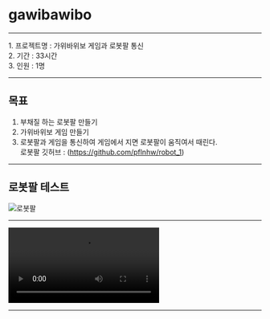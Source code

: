 # gawibawibo
<hr/>
1. 프로젝트명 : 가위바위보 게임과 로봇팔 통신<br/>
2. 기간 : 33시간<br/>
3. 인원 : 1명<br/>
<hr/>

## 목표
1. 부채질 하는 로봇팔 만들기 <br/>
2. 가위바위보 게임 만들기 <br/>
3. 로봇팔과 게임을 통신하여 게임에서 지면 로봇팔이 움직여서 때린다.<br/>
   로봇팔 깃허브 : (https://github.com/pflnhw/robot_1)
<hr/>

## 로봇팔 테스트 <br/>

![로봇팔](https://user-images.githubusercontent.com/129159977/234758526-48e4f7a5-8c6e-472d-8e32-2cfecc3d1542.gif)
<hr/>

![최종본](https://user-images.githubusercontent.com/129159977/234773106-490c6049-325e-4541-a59b-ffe20ff1650e.mp4)
<hr/>
